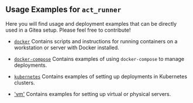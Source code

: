 ## Usage Examples for `act_runner`

Here you will find usage and deployment examples that can be directly used in a Gitea setup. Please feel free to contribute!


- [`docker`](docker)
  Contains scripts and instructions for running containers on a workstation or server with Docker installed.

- [`docker-compose`](docker-compose)
  Contains examples of using `docker-compose` to manage deployments.

- [`kubernetes`](kubernetes)
  Contains examples of setting up deployments in Kubernetes clusters.

- ['vm'](vm)
  Contains examples for setting up virtual or physical servers.

